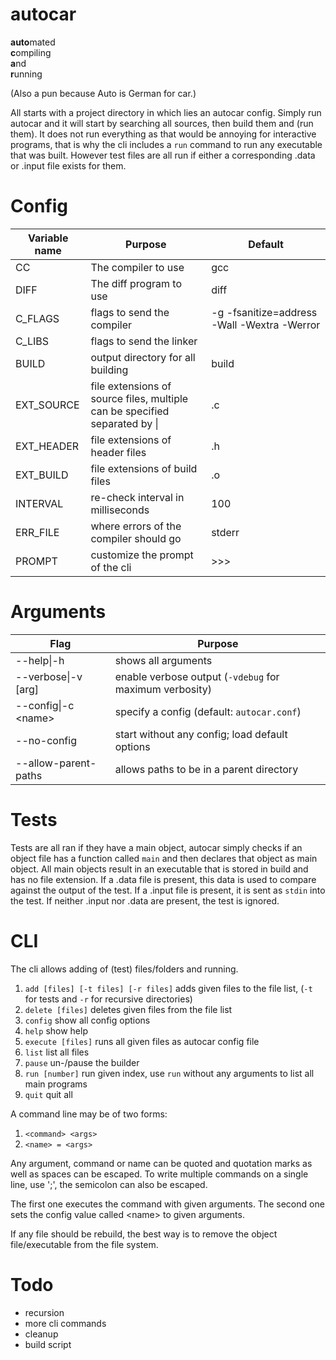 # autocar

**auto**mated<br>
**c**ompiling<br>
**a**nd<br>
**r**unning<br>

(Also a pun because Auto is German for car.)

All starts with a project directory in which lies an autocar config. Simply run
autocar and it will start by searching all sources, then build them and (run
them). It does not run everything as that would be annoying for interactive
programs, that is why the cli includes a `run` command to run any executable
that was built. However test files are all run if either a corresponding .data
or .input file exists for them.

# Config

| Variable name | Purpose | Default |
| ------------- | ------- | ------- |
| CC | The compiler to use | gcc |
| DIFF | The diff program to use | diff |
| C\_FLAGS | flags to send the compiler | -g -fsanitize=address -Wall -Wextra -Werror |
| C\_LIBS | flags to send the linker | |
| BUILD | output directory for all building | build |
| EXT\_SOURCE | file extensions of source files, multiple can be specified separated by \| | .c |
| EXT\_HEADER | file extensions of header files | .h |
| EXT\_BUILD | file extensions of build files | .o |
| INTERVAL | re-check interval in milliseconds | 100 |
| ERR\_FILE | where errors of the compiler should go | stderr |
| PROMPT | customize the prompt of the cli | >>>  |

# Arguments

| Flag | Purpose |
| ---- | ------- |
|--help\|-h | shows all arguments |
|--verbose\|-v [arg] | enable verbose output (`-vdebug` for maximum verbosity) |
|--config\|-c \<name\> | specify a config (default: `autocar.conf`) |
|--no-config | start without any config; load default options |
|--allow-parent-paths | allows paths to be in a parent directory |

# Tests

Tests are all ran if they have a main object, autocar simply checks if an object
file has a function called `main` and then declares that object as main object.
All main objects result in an executable that is stored in build and has no file
extension. If a .data file is present, this data is used to compare against the
output of the test. If a .input file is present, it is sent as `stdin` into the
test. If neither .input nor .data are present, the test is ignored.

# CLI

The cli allows adding of (test) files/folders and running.

1. `add [files] [-t files] [-r files]` adds given files to the file list, (`-t` for tests and `-r` for recursive directories)
2. `delete [files]` deletes given files from the file list
3. `config` show all config options
4. `help` show help
5. `execute [files]` runs all given files as autocar config file
6. `list` list all files
7. `pause` un-/pause the builder
8. `run [number]` run given index, use `run` without any arguments to list all
   main programs
9. `quit` quit all

A command line may be of two forms:
1. `<command> <args>`
2. `<name> = <args>`

Any argument, command or name can be quoted and quotation marks as well as
spaces can be escaped. To write multiple commands on a single line, use ';', the
semicolon can also be escaped.

The first one executes the command with given arguments. The second one sets the
config value called \<name\> to given arguments.

If any file should be rebuild, the best way is to remove the object
file/executable from the file system.

# Todo

- recursion
- more cli commands
- cleanup
- build script
